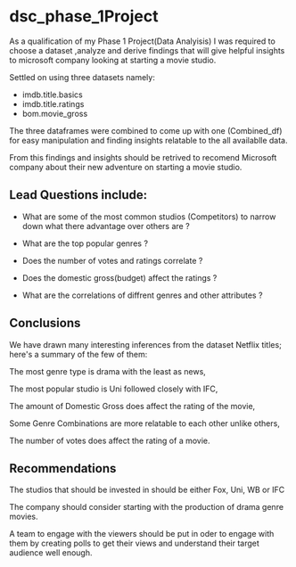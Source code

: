 # dsc_phase_1Project
As a qualification of my Phase 1 Project(Data Analyisis) I was required to choose a dataset ,analyze and derive findings that will give helpful insights to microsoft company looking at starting a movie studio.

Settled on using three datasets namely:
- imdb.title.basics
- imdb.title.ratings
- bom.movie_gross

The three dataframes were combined to come up with one (Combined_df) for easy manipulation and finding insights relatable to the all availablle data.

From this findings and insights should be retrived to recomend Microsoft company about their new adventure on starting  a movie studio.

## Lead Questions include:
- What are some of the most common studios (Competitors) to narrow down what there advantage over others are ?

- What are the top popular genres ?

- Does the number of votes and ratings correlate ?

- Does the domestic gross(budget) affect the ratings ?

- What are the correlations of diffrent genres and other attributes ?

## Conclusions

We have drawn many interesting inferences from the dataset Netflix titles; here's a summary of the few of them:

The most genre type is drama with the least as news,

The most popular studio is Uni followed closely with IFC,

The amount of Domestic Gross does affect the rating of the movie,

Some Genre Combinations are more relatable to each other unlike others,

The number of votes does affect the rating of a movie.

## Recommendations

The studios that should be invested in should be either Fox, Uni, WB or IFC

The company should consider starting with the production of drama genre movies.

A team to engage with the viewers should be put in oder to engage with them by creating polls to get their views and understand their target audience well enough.
